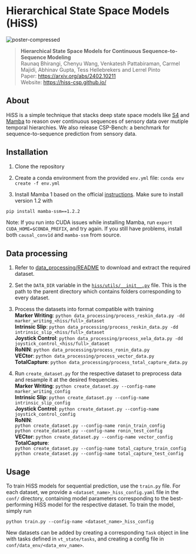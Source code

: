 # Hierarchical State Space Models (HiSS)
![poster-compressed](https://github.com/raunaqbhirangi/hiss/assets/73357354/33fe0d1d-a1f2-480b-9d5b-ac8318fbbae4)


> __Hierarchical State Space Models for Continuous Sequence-to-Sequence Modeling__ \
> Raunaq Bhirangi, Chenyu Wang, Venkatesh Pattabiraman, Carmel Majidi, Abhinav Gupta, Tess Hellebrekers and Lerrel Pinto\
> Paper: https://arxiv.org/abs/2402.10211 \
> Website: https://hiss-csp.github.io/

## About
HiSS is a simple technique that stacks deep state space models like [S4]() and [Mamba]() to reason over continuous sequences of sensory data over mutiple temporal hierarchies. We also release CSP-Bench: a benchmark for sequence-to-sequence prediction from sensory data.

## Installation
1. Clone the repository

2. Create a conda environment from the provided `env.yml` file: ```conda env create -f env.yml```

3. Install Mamba 1 based on the official [instructions](https://github.com/state-spaces/mamba/tree/main?tab=readme-ov-file#installation). Make sure to install version 1.2 with 
```bash
pip install mamba-ssm==1.2.2
```


Note: If you run into CUDA issues while installing Mamba, run ```export CUDA_HOME=$CONDA_PREFIX```, and try again. If you still have problems, install both `causal_conv1d` and `mamba-ssm` from source.

## Data processing
1. Refer to [data_processing/README](./data_processing/README.md) to download and extract the required dataset.

2. Set the `DATA_DIR` variable in the [`hiss/utils/__init__.py`](https://github.com/raunaqbhirangi/hiss/blob/main/hiss/utils/__init__.py) file. This is the path to the parent directory which contains folders corresponding to every dataset.

3. Process the datasets into format compatible with training
<br>__Marker Writing__: `python data_processing/process_reskin_data.py -dd marker_writing_<hiss/full>_dataset`
<br>__Intrinsic Slip__: `python data_processing/process_reskin_data.py -dd intrinsic_slip_<hiss/full>_dataset`
<br>__Joystick Control__: `python data_processing/process_xela_data.py -dd joystick_control_<hiss/full>_dataset`
<br>__RoNIN__: `python data_processing/process_ronin_data.py`
<br>__VECtor__: `python data_processing/process_vector_data.py`
<br>__TotalCapture__: `python data_processing/process_total_capture_data.py`

5. Run `create_dataset.py` for the respective dataset to preprocess data and resample it at the desired frequencies.
<br>__Marker Writing__: `python create_dataset.py --config-name marker_writing_config`
<br>__Intrinsic Slip__: `python create_dataset.py --config-name intrinsic_slip_config`
<br>__Joystick Control__: `python create_dataset.py --config-name joystick_control_config`
<br>__RoNIN__:
<br> `python create_dataset.py --config-name ronin_train_config`
<br> `python create_dataset.py --config-name ronin_test_config`
<br>__VECtor__: `python create_dataset.py --config-name vector_config`
<br>__TotalCapture__:
<br> `python create_dataset.py --config-name total_capture_train_config`
<br> `python create_dataset.py --config-name total_capture_test_config`



## Usage
To train HiSS models for sequential prediction, use the `train.py` file. For each dataset, we provide a `<dataset_name>_hiss_config.yaml` file in the `conf/` directory, containing model parameters corresponding to the best-performing HiSS model for the respective dataset. To train the model, simply run

```
python train.py --config-name <dataset_name>_hiss_config
```

New datasets can be added by creating a corresponding `Task` object in line with tasks defined in `vt_state/tasks`, and creating a config file in `conf/data_env/<data_env_name>`.
